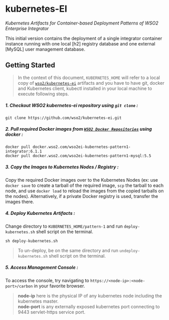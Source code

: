# kubernetes-EI 
*Kubernetes Artifacts for 
Container-based Deployment Patterns
of WSO2 Enterprise Integrator*


This initial version contains the deployment of a single integrator container instance 
running with one local [h2] registry database and one external [MySQL] user management database.
 
## Getting Started

>In the context of this document, `KUBERNETES_HOME` will refer to a local copy of [`wso2/kubernetes-ei`](https://github.com/wso2/kubernetes-ei/) artifacts and you have to have git, docker and Kubernetes client, kubectl installed in your local machine to execute following steps.

##### 1. Checkout WSO2 kubernetes-ei repository using `git clone` :
```
git clone https://github.com/wso2/kubernetes-ei.git
```

##### 2. Pull required Docker images from [`WSO2 Docker Repositories`](https://docker.wso2.com) using docker :
```
docker pull docker.wso2.com/wso2ei-kubernetes-pattern1-integrator:6.1.1
docker pull docker.wso2.com/wso2ei-kubernetes-pattern1-mysql:5.5
```
##### 3. Copy the Images to Kubernetes Nodes / Registry :
Copy the required Docker images over to the Kubernetes Nodes (ex: use `docker save` to create a tarball of the required image, `scp` the tarball to each node, and use `docker load` to reload the images from the copied tarballs on the nodes). Alternatively, if a private Docker registry is used, transfer the images there.

##### 4. Deploy Kubernetes Artifacts :
Change directory to `KUBERNETES_HOME/pattern-1` and run `deploy-kubernetes.sh` shell script on the terminal.
```
sh deploy-kubernetes.sh
```
>To un-deploy, be on the same directory and run `undeploy-kubernetes.sh` shell script on the terminal.

##### 5. Access Management Console :
To access the console, try navigating to `https://<node-ip>:<node-port>/carbon` in your favorite browser.

>**node-ip** here is the physical IP of any kubernetes node including the kubernetes master.<br>
**node-port** is any externally exposed kubernetes port connecting to 9443 servlet-https service port.
